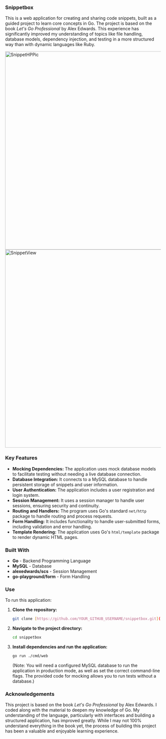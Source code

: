 ### Snippetbox

This is a web application for creating and sharing code snippets, built as a guided project to learn core concepts in Go. The project is based on the book *Let's Go Professional* by Alex Edwards. This experience has significantly improved my understanding of topics like file handling, database models, dependency injection, and testing in a more structured way than with dynamic languages like Ruby.

<img width="600" height="640" alt="SnippetHPPic" src="https://github.com/user-attachments/assets/88cf31dc-95cd-4115-9482-1e9c27dca618" />
<img width="600" height="640" alt="SnippetView" src="https://github.com/user-attachments/assets/51a35f95-0b3a-4087-86a0-2206f15e91b7" />




### Key Features

* **Mocking Dependencies:** The application uses mock database models to facilitate testing without needing a live database connection.
* **Database Integration:** It connects to a MySQL database to handle persistent storage of snippets and user information.
* **User Authentication:** The application includes a user registration and login system.
* **Session Management:** It uses a session manager to handle user sessions, ensuring security and continuity.
* **Routing and Handlers:** The program uses Go's standard `net/http` package to handle routing and process requests.
* **Form Handling:** It includes functionality to handle user-submitted forms, including validation and error handling.
* **Template Rendering:** The application uses Go's `html/template` package to render dynamic HTML pages.

### Built With

* **Go** - Backend Programming Language
* **MySQL** - Database
* **alexedwards/scs** - Session Management
* **go-playground/form** - Form Handling

### Use

To run this application:

1.  **Clone the repository:**
    ```bash
    git clone [https://github.com/YOUR_GITHUB_USERNAME/snippetbox.git](https://github.com/YOUR_GITHUB_USERNAME/snippetbox.git)
    ```
2.  **Navigate to the project directory:**
    ```bash
    cd snippetbox
    ```
3.  **Install dependencies and run the application:**
    ```bash
    go run ./cmd/web
    ```
    (Note: You will need a configured MySQL database to run the application in production mode, as well as set the correct command-line flags. The provided code for mocking allows you to run tests without a database.)

### Acknowledgements

This project is based on the book *Let's Go Professional* by Alex Edwards. I coded along with the material to deepen my knowledge of Go. My understanding of the language, particularly with interfaces and building a structured application, has improved greatly. While I may not 100% understand everything in the book yet, the process of building this project has been a valuable and enjoyable learning experience.

